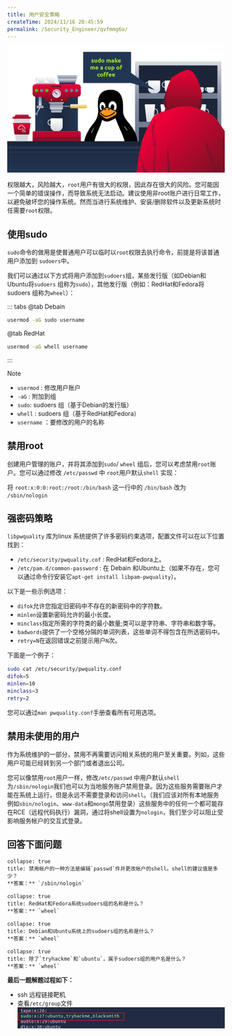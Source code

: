 ```yaml
---
title: 用户安全策略
createTime: 2024/11/16 20:45:59
permalink: /Security_Engineer/qvfmmg6o/
---
```

![](assets/4.securing_user_accounts/file-20241022094628.png)

权限越大，风险越大，`root`用户有很大的权限，因此存在很大的风险。您可能因一个简单的错误操作，而导致系统无法启动。建议使用非root账户进行日常工作，以避免破坏您的操作系统。然而当进行系统维护、安装/删除软件以及更新系统时任需要`root`权限。

## 使用sudo

`sudo`命令的做用是使普通用户可以临时以`root`权限去执行命令，前提是将该普通用户添加到 `sudoers`中。

我们可以通过以下方式将用户添加到`sudoers`组，某些发行版（如Debian和Ubuntu将`sudoers` 组称为`sudo`），其他发行版（例如：RedHat和Fedora将sudoers 组称为`wheel`）：

::: tabs
@tab Debain
```bash file:Debain
usermod -aG sudo username
```
@tab RedHat
```bash file:RedHat
usermod -aG whell username
```
:::


>[!NOTE]
>- `usermod` : 修改用户账户
>- `-aG` : 附加到组
>- `sudo`:  sudoers 组（基于Debian的发行版）
>- `whell` : sudoers 组（基于RedHat和Fedora）
>- `username` ：要修改的用户的名称

## 禁用root

创建用户管理的账户，并将其添加到`sudo`/ `wheel` 组后，您可以考虑禁用`root`账户。您可以通过修改 `/etc/passwd` 中 `root`用户默认`shell` 实现：

将 `root:x:0:0:root:/root:/bin/bash`  这一行中的 `/bin/bash` 改为  `/sbin/nologin`

## 强密码策略

`libpwquality` 库为linux 系统提供了许多密码约束选项，配置文件可以在以下位置找到：

- `/etc/security/pwquality.cof` :  RedHat和Fedora上。
- `/etc/pam.d/common-password` : 在 Debain 和Ubuntu上（如果不存在，您可以通过命令行安装它`apt-get install libpam-pwquality`）。

以下是一些示例选项：
- `difok`允许您指定旧密码中不存在的新密码中的字符数。
- `minlen`设置新密码允许的最小长度。
- `minclass`指定所需的字符类的最小数量;类可以是字符串、字符串和数字等。
- `badwords`提供了一个空格分隔的单词列表，这些单词不得包含在所选密码中。
- `retry=N`在返回错误之前提示用户`N`次。

下面是一个例子：

```sh file:pwquality.conf
sudo cat /etc/security/pwquality.conf
difok=5
minlen=10
minclass=3
retry=2
```

您可以通过`man pwquality.conf`手册查看所有可用选项。

## 禁用未使用的用户

作为系统维护的一部分，禁用不再需要访问相关系统的用户至关重要。列如，这些用户可能已经转到另一个部门或者退出公司。

您可以像禁用`root`用户一样，修改`/etc/passwd` 中用户默认`shell` 为`/sbin/nologin`我们也可以为当地服务账户禁用登录。因为这些服务需要账户才能在系统上运行，但是永远不需要登录和访问`shell`。（我们应该对所有本地服务例如`sbin/nologin`、`www-data`和`mongo`禁用登录）这些服务中的任何一个都可能存在RCE（远程代码执行）漏洞，通过将shell设置为`nologin`，我们至少可以阻止受影响服务帐户的交互式登录。

## 回答下面问题

```ad-details
collapse: true
title: 禁用帐户的一种方法是编辑`passwd`件并更改帐户的shell。shell的建议值是多少？
**答案：** `/sbin/nologin`
```

```ad-details
collapse: true
title: RedHat和Fedora系统sudoers组的名称是什么？
**答案：** `wheel`
```

```ad-details
collapse: true
title: Debian和Ubuntu系统上的sudoers组的名称是什么？
**答案：** `wheel`
```

```ad-details
collapse: true
title: 除了`tryhackme`和`ubuntu`，属于sudoers组的用户名是什么？
**答案：** `wheel`
```

**最后一题解题过程如下：**
- ssh 远程链接靶机
- 查看`/etc/group`文件
	![](assets/4.securing_user_accounts/file-20241022172824.png)
